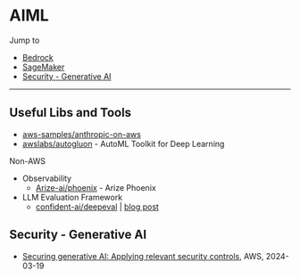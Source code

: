 # AIML

Jump to
- [Bedrock](../Bedrock/README.md)
- [SageMaker](../SageMaker/)
- [Security - Generative AI](#security---generative-ai)

---

## Useful Libs and Tools
- [aws-samples/anthropic-on-aws](https://github.com/aws-samples/anthropic-on-aws)
- [awslabs/autogluon](https://github.com/awslabs/autogluon) - AutoML Toolkit for Deep Learning

Non-AWS
- Observability
    - [Arize-ai/phoenix](https://github.com/Arize-ai/phoenix) - Arize Phoenix
- LLM Evaluation Framework
    - [confident-ai/deepeval](https://github.com/confident-ai/deepeval) | [blog post](https://www.confident-ai.com/blog/how-to-build-an-llm-evaluation-framework-from-scratch)

## Security - Generative AI
- [Securing generative AI: Applying relevant security controls](https://aws.amazon.com/blogs/security/securing-generative-ai-applying-relevant-security-controls/), AWS, 2024-03-19
